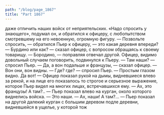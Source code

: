 ```yaml
---
path: "/blog/page_1867"
title: "Part 1867"
---
```


даже отличить наших войск от неприятельских.
«Надо спросить у знающего», подумал он, и обратился к офицеру, с любопытством смотревшему на его невоенную, огромную фигуру.
— Позвольте спросить, — обратился Пьер к офицеру, — это какая деревня впереди?
— Бурдино или как? — сказал офицер, с вопросом обращаясь к своему товарищу.
— Бородино, — поправляя отвечал другой.
Офицер, видимо довольный случаем поговорить, подвинулся к Пьеру.
— Там наши? — спросил Пьер.
— Да, а вон подальше и французы, — сказал офицер. — Вон они, вон видны.
— Где? где? — спросил Пьер.
— Простым глазом видно. Да вот! — Офицер показал рукой на дымы, видневшиеся влево за рекой, и на лице его показалось то строгое и серьезное выражение, которое Пьер видел на многих лицах, встречавшихся ему.
— Ах, это французы! А там?.. — Пьер показал влево на курган, около которого виднелись войска.
— Это наши.
— Ах, наши! А там?... — Пьер показал на другой далекий курган с большим деревом подле деревни, видневшейся в ущелье, у которой тож
